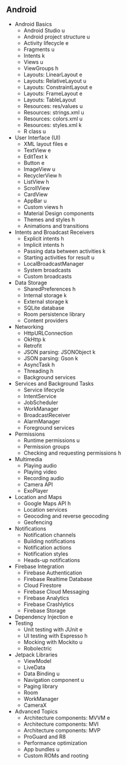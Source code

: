 ## Android
- Android Basics 
  - Android Studio u
  - Android project structure u
  - Activity lifecycle e
  - Fragments u
  - Intents k
  - Views u
  - ViewGroups h 
  - Layouts: LinearLayout e
  - Layouts: RelativeLayout u
  - Layouts: ConstraintLayout e 
  - Layouts: FrameLayout e
  - Layouts: TableLayout
  - Resources: res/values u 
  - Resources: strings.xml u
  - Resources: colors.xml u
  - Resources: styles.xml k
  - R class u
- User Interface (UI)
  - XML layout files e
  - TextView e
  - EditText k
  - Button e
  - ImageView u
  - RecyclerView h
  - ListView h
  - ScrollView
  - CardView
  - AppBar u
  - Custom views h
  - Material Design components
  - Themes and styles h
  - Animations and transitions
- Intents and Broadcast Receivers
  - Explicit intents h
  - Implicit intents h
  - Passing data between activities k
  - Starting activities for result u
  - LocalBroadcastManager
  - System broadcasts
  - Custom broadcasts
- Data Storage
  - SharedPreferences h
  - Internal storage k
  - External storage k
  - SQLite database
  - Room persistence library
  - Content providers
- Networking
  - HttpURLConnection
  - OkHttp k
  - Retrofit
  - JSON parsing: JSONObject k
  - JSON parsing: Gson k
  - AsyncTask h
  - Threading h
  - Background services
- Services and Background Tasks
  - Service lifecycle
  - IntentService
  - JobScheduler
  - WorkManager
  - BroadcastReceiver
  - AlarmManager
  - Foreground services
- Permissions
  - Runtime permissions u
  - Permission groups
  - Checking and requesting permissions h
- Multimedia
  - Playing audio
  - Playing video
  - Recording audio
  - Camera API
  - ExoPlayer
- Location and Maps
  - Google Maps API h
  - Location services
  - Geocoding and reverse geocoding
  - Geofencing
- Notifications
  - Notification channels
  - Building notifications
  - Notification actions
  - Notification styles
  - Heads-up notifications
- Firebase Integration
  - Firebase Authentication
  - Firebase Realtime Database
  - Cloud Firestore
  - Firebase Cloud Messaging
  - Firebase Analytics
  - Firebase Crashlytics
  - Firebase Storage
- Dependency Injection e
- Testing
  - Unit testing with JUnit e
  - UI testing with Espresso h
  - Mocking with Mockito u
  - Robolectric
- Jetpack Libraries
  - ViewModel
  - LiveData
  - Data Binding u
  - Navigation component u
  - Paging library
  - Room
  - WorkManager
  - CameraX
- Advanced Topics
  - Architecture components: MVVM e
  - Architecture components: MVI
  - Architecture components: MVP
  - ProGuard and R8
  - Performance optimization
  - App bundles u
  - Custom ROMs and rooting